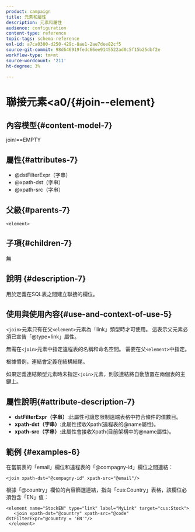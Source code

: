 ```yaml
---
product: campaign
title: 元素和屬性
description: 元素和屬性
audience: configuration
content-type: reference
topic-tags: schema-reference
exl-id: a7ca0300-d250-429c-8ae1-2ae7dee82cf5
source-git-commit: 98d646919fedc66ee9145522ad0c5f15b25dbf2e
workflow-type: tm+mt
source-wordcount: '211'
ht-degree: 3%

---
```


# 聯接元素&lt;a0/{#join--element}

## 內容模型{#content-model-7}

join:==EMPTY

## 屬性{#attributes-7}

* @dstFilterExpr（字串）
* @xpath-dst（字串）
* @xpath-src（字串）

## 父級{#parents-7}

`<element>`

## 子項{#children-7}

無

## 說明 {#description-7}

用於定義在SQL表之間建立聯接的欄位。

## 使用與使用內容{#use-and-context-of-use-5}

`<join>`元素只有在父`<element>`元素為「link」類型時才可使用。 這表示父元素必須已宣告「@type=link」屬性。

無需在`<join>`元素中指定遠程表的名稱和命名空間。 需要在父`<element>`中指定。

根據慣例，連結會定義在結構結尾。

如果定義連結類型元素時未指定`<join>`元素，則該連結將自動放置在兩個表的主鍵上。

## 屬性說明{#attribute-description-7}

* **dstFilterExpr（字串）**:此屬性可讓您限制遠端表格中符合條件的值數目。
* **xpath-dst（字串）**:此屬性接收Xpath(遠程表的@name屬性)。
* **xpath-src（字串）**:此屬性會接收Xpath(目前架構中的@name屬性)。

## 範例 {#examples-6}

在當前表的「email」欄位和遠程表的「@compagny-id」欄位之間連結：

```
<join xpath-dst="@compagny-id" xpath-src="@email"/>
```

根據「@country」欄位的內容篩選連結，指向「cus:Country」表格，該欄位必須包含「EN」值：

```
<element name="StockEN" type="link" label="MyLink" target="cus:Stock">
   <join xpath-dst="@country" xpath-src="@code" dstFilterExpr="@country = 'EN'"/>
 </element>
```
